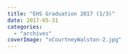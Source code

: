 ```yaml
---
title: "EHS Graduation 2017 (1/3)"
date: 2017-05-31
categories: 
  - "archives"
coverImage: "xCourtneyWalston-2.jpg"
---
```




